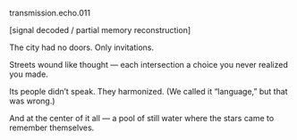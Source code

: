transmission.echo.011

[signal decoded / partial memory reconstruction]

The city had no doors.
Only invitations.

Streets wound like thought —
each intersection a choice
you never realized you made.

Its people didn’t speak.
They harmonized.
(We called it “language,” but that was wrong.)

And at the center of it all —
a pool of still water
where the stars came to remember themselves.
